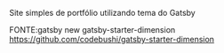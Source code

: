Site simples de portfólio utilizando tema do Gatsby

FONTE:gatsby new gatsby-starter-dimension https://github.com/codebushi/gatsby-starter-dimension
